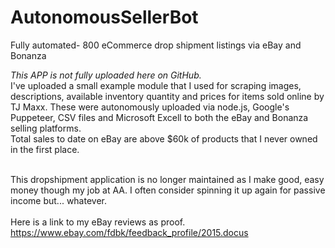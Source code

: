 # AutonomousSellerBot
Fully automated- 800 eCommerce drop shipment listings via eBay and Bonanza

*This APP is not fully uploaded here on GitHub.*<br>
I've uploaded a small example module that I used for scraping images, descriptions, available inventory quantity and prices for items sold online by TJ Maxx. These were autonomously uploaded via node.js, Google's Puppeteer, CSV files and Microsoft Excell to both the eBay and Bonanza selling platforms.<br>
Total sales to date on eBay are above $60k of products that I never owned in the first place. <br><br>

This dropshipment application is no longer maintained as I make good, easy money though my job at AA. I often consider spinning it up again for passive income but... whatever.<br><br>
Here is a link to my eBay reviews as proof.<br>
https://www.ebay.com/fdbk/feedback_profile/2015.docus
